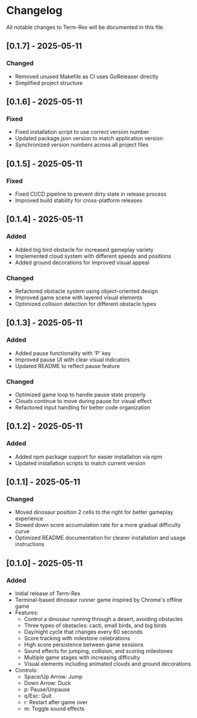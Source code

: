 # Changelog

All notable changes to Term-Rex will be documented in this file.

## [0.1.7] - 2025-05-11

### Changed
- Removed unused Makefile as CI uses GoReleaser directly
- Simplified project structure

## [0.1.6] - 2025-05-11

### Fixed
- Fixed installation script to use correct version number
- Updated package.json version to match application version
- Synchronized version numbers across all project files

## [0.1.5] - 2025-05-11

### Fixed
- Fixed CI/CD pipeline to prevent dirty state in release process
- Improved build stability for cross-platform releases

## [0.1.4] - 2025-05-11

### Added
- Added big bird obstacle for increased gameplay variety
- Implemented cloud system with different speeds and positions
- Added ground decorations for improved visual appeal

### Changed
- Refactored obstacle system using object-oriented design
- Improved game scene with layered visual elements
- Optimized collision detection for different obstacle types

## [0.1.3] - 2025-05-11

### Added
- Added pause functionality with 'P' key
- Improved pause UI with clear visual indicators
- Updated README to reflect pause feature

### Changed
- Optimized game loop to handle pause state properly
- Clouds continue to move during pause for visual effect
- Refactored input handling for better code organization

## [0.1.2] - 2025-05-11

### Added
- Added npm package support for easier installation via npm
- Updated installation scripts to match current version

## [0.1.1] - 2025-05-11

### Changed
- Moved dinosaur position 2 cells to the right for better gameplay experience
- Slowed down score accumulation rate for a more gradual difficulty curve
- Optimized README documentation for clearer installation and usage instructions

## [0.1.0] - 2025-05-11

### Added
- Initial release of Term-Rex
- Terminal-based dinosaur runner game inspired by Chrome's offline game
- Features:
  - Control a dinosaur running through a desert, avoiding obstacles
  - Three types of obstacles: cacti, small birds, and big birds
  - Day/night cycle that changes every 60 seconds
  - Score tracking with milestone celebrations
  - High score persistence between game sessions
  - Sound effects for jumping, collision, and scoring milestones
  - Multiple game stages with increasing difficulty
  - Visual elements including animated clouds and ground decorations
- Controls:
  - Space/Up Arrow: Jump
  - Down Arrow: Duck
  - p: Pause/Unpause
  - q/Esc: Quit
  - r: Restart after game over
  - m: Toggle sound effects
